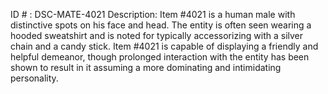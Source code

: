 ID # : DSC-MATE-4021
Description: Item #4021 is a human male with distinctive spots on his face and head. The entity is often seen wearing a hooded sweatshirt and is noted for typically accessorizing with a silver chain and a candy stick. Item #4021 is capable of displaying a friendly and helpful demeanor, though prolonged interaction with the entity has been shown to result in it assuming a more dominating and intimidating personality.